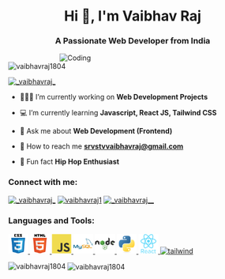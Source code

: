 <h1 align="center">Hi 👋, I'm Vaibhav Raj</h1>
<h3 align="center">A Passionate Web Developer from India</h3>
<img align="right" alt="Coding" width="400" src="https://cdn.dribbble.com/users/1162077/screenshots/3848914/programmer.gif">
<p align="left"> <img src="https://komarev.com/ghpvc/?username=vaibhavraj1804&label=Profile%20views&color=0e75b6&style=flat" alt="vaibhavraj1804" /> </p>

<p <p align="left"> <a href="https://x.com/_vaibhavraj_?t=6LR92S8btwH4tK_cQ6m_UQ&s=09" target="blank"><img src="https://img.shields.io/twitter/follow/_vaibhavraj_"
 alt="_vaibhavraj_" /></a> </p>

- 👨🏻‍💻 I’m currently working on **Web Development Projects**

- 💻 I’m currently learning **Javascript, React JS, Tailwind CSS**

- 💬 Ask me about **Web Development (Frontend)**

- 📧 How to reach me **srvstvvaibhavraj@gmail.com**

- 📀 Fun fact **Hip Hop Enthusiast**

<h3 align="left">Connect with me:</h3>
<p align="left">
<a href="https://x.com/_vaibhavraj_?t=6LR92S8btwH4tK_cQ6m_UQ&s=09)" target="blank"><img align="center" src="https://upload.wikimedia.org/wikipedia/commons/c/ce/X_logo_2023.svg" alt="_vaibhavraj_" height="28" width="30" /></a>
<a href="https://linkedin.com/in/vaibhavraj1" target="blank"><img align="center" src="https://raw.githubusercontent.com/rahuldkjain/github-profile-readme-generator/master/src/images/icons/Social/linked-in-alt.svg" alt="vaibhavraj1" height="30" width="40" /></a>
<a href="https://instagram.com/_vaibhavraj__" target="blank"><img align="center" src="https://raw.githubusercontent.com/rahuldkjain/github-profile-readme-generator/master/src/images/icons/Social/instagram.svg" alt="_vaibhavraj__" height="30" width="40" /></a>
</p>

<h3 align="left">Languages and Tools:</h3>
<p align="left"> <a href="https://www.w3schools.com/css/" target="_blank" rel="noreferrer"> <img src="https://raw.githubusercontent.com/devicons/devicon/master/icons/css3/css3-original-wordmark.svg" alt="css3" width="40" height="40"/> </a> <a href="https://www.w3.org/html/" target="_blank" rel="noreferrer"> <img src="https://raw.githubusercontent.com/devicons/devicon/master/icons/html5/html5-original-wordmark.svg" alt="html5" width="40" height="40"/> </a> <a href="https://developer.mozilla.org/en-US/docs/Web/JavaScript" target="_blank" rel="noreferrer"> <img src="https://raw.githubusercontent.com/devicons/devicon/master/icons/javascript/javascript-original.svg" alt="javascript" width="40" height="40"/> </a> <a href="https://www.mysql.com/" target="_blank" rel="noreferrer"> <img src="https://raw.githubusercontent.com/devicons/devicon/master/icons/mysql/mysql-original-wordmark.svg" alt="mysql" width="40" height="40"/> </a> <a href="https://nodejs.org" target="_blank" rel="noreferrer"> <img src="https://raw.githubusercontent.com/devicons/devicon/master/icons/nodejs/nodejs-original-wordmark.svg" alt="nodejs" width="40" height="40"/> </a> <a href="https://www.python.org" target="_blank" rel="noreferrer"> <img src="https://raw.githubusercontent.com/devicons/devicon/master/icons/python/python-original.svg" alt="python" width="40" height="40"/> </a> <a href="https://reactjs.org/" target="_blank" rel="noreferrer"> <img src="https://raw.githubusercontent.com/devicons/devicon/master/icons/react/react-original-wordmark.svg" alt="react" width="40" height="40"/> </a>  <a href="https://tailwindcss.com/" target="_blank" rel="noreferrer"> <img src="https://www.vectorlogo.zone/logos/tailwindcss/tailwindcss-icon.svg" alt="tailwind" width="40" height="40"/> </a> </p>



<p><img align="left" src="https://github-readme-stats.vercel.app/api/top-langs?username=vaibhavraj1804&show_icons=true&locale=en&layout=compact" alt="vaibhavraj1804" /></p>

<p>&nbsp;<img align="center" src="https://github-readme-stats.vercel.app/api?username=vaibhavraj1804&show_icons=true&locale=en" alt="vaibhavraj1804" /></p>


